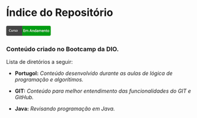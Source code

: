 ﻿# Índice do Repositório
[![Status](https://github.com/odantonio/Bootcamp/blob/main/status-andamento.png?branch=main)](https://github.com/odantonio/Bootcamp/blob/main/status-andamento.png)
 
### Conteúdo criado no Bootcamp da DIO.

Lista de diretórios a seguir:



* **Portugol:** 
	*Conteúdo desenvolvido durante as aulas de lógica de programação e algorítimos.*
	>
* **GIT:** 
	*Conteúdo para melhor entendimento das funcionalidades do GIT e GitHub.*
	>
* **Java:**
	*Revisando programação em Java.*
